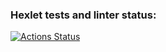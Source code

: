 ### Hexlet tests and linter status:
[![Actions Status](https://github.com/bUbL1q/frontend-project-44/workflows/hexlet-check/badge.svg)](https://github.com/bUbL1q/frontend-project-44/actions)